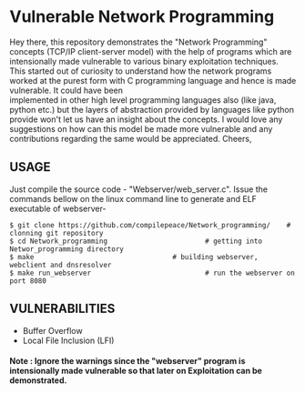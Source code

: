 # Vulnerable Network Programming 
 
  Hey there, this repository demonstrates the "Network Programming" concepts (TCP/IP client-server model) with the help of programs
  which are intensionally made vulnerable to various binary exploitation techniques. This started out of curiosity to understand how
  the network programs worked at the purest form with C programming language and hence is made vulnerable. It could have been  
  implemented in other high level programming languages also (like java, python etc.) but the layers of abstraction provided by 
  languages like python provide won't let us have an insight about the concepts.
  I would love any suggestions on how can this model be made more vulnerable and any contributions regarding the same would be
  appreciated.
  Cheers,


## USAGE
Just compile the source code - "Webserver/web_server.c".
Issue the commands bellow on the linux command line to generate and ELF executable of webserver-
	
```shell
$ git clone https://github.com/compilepeace/Network_programming/	# clonning git repository
$ cd Network_programming						# getting into Networ_programming directory
$ make									# building webserver, webclient and dnsresolver
$ make run_webserver 							# run the webserver on port 8080

```	

## VULNERABILITIES
 - Buffer Overflow
 - Local File Inclusion (LFI)


#### Note : Ignore the warnings since the "webserver" program is intensionally made vulnerable so that later on Exploitation can be demonstrated.


